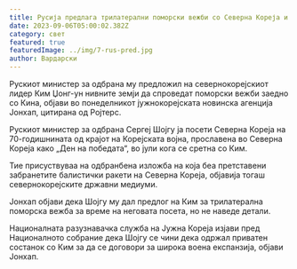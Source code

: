 ```yaml
---
title: Русија предлага трилатерални поморски вежби со Северна Кореја и Кина
date: 2023-09-06T05:00:02.382Z
category: свет
featured: true
featuredImage: ../img/7-rus-pred.jpg
author: Вардарски
---
```

Рускиот министер за одбрана му предложил на севернокорејскиот лидер Ким Џонг-ун нивните земји да спроведат поморски вежби заедно со Кина, објави во понеделникот јужнокорејската новинска агенција Јонхап, цитирана од Ројтерс.

Рускиот министер за одбрана Сергеј Шојгу ја посети Северна Кореја на 70-годишнината од крајот на Корејската војна, прославена во Северна Кореја како „Ден на победата“, во јули кога се сретна со Ким.

Тие присуствуваа на одбранбена изложба на која беа претставени забранетите балистички ракети на Северна Кореја, објавија тогаш севернокорејските државни медиуми.

Јонхап објави дека Шојгу му дал предлог на Ким за трилатерална поморска вежба за време на неговата посета, но не наведе детали.

Националната разузнавачка служба на Јужна Кореја изјави пред Националното собрание дека Шојгу се чини дека одржал приватен состанок со Ким за да се договори за широка воена експанзија, објави Јонхап.